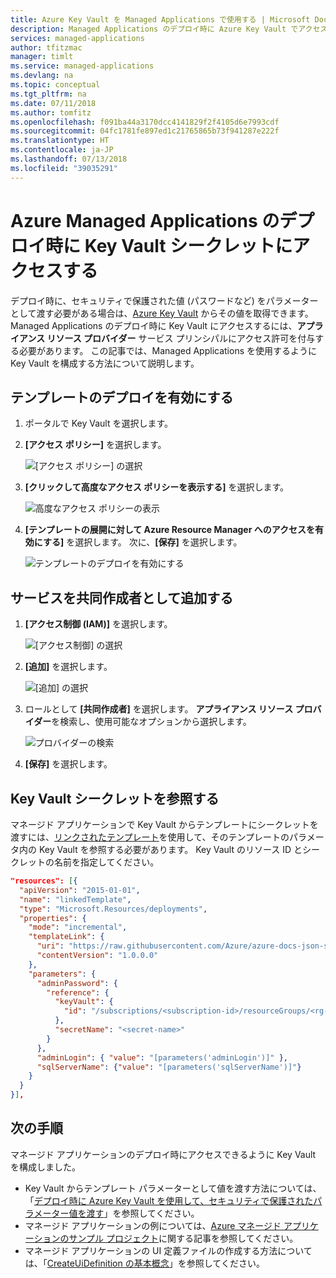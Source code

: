 ```yaml
---
title: Azure Key Vault を Managed Applications で使用する | Microsoft Docs
description: Managed Applications のデプロイ時に Azure Key Vault でアクセス シークレットを使用する方法を示します。
services: managed-applications
author: tfitzmac
manager: timlt
ms.service: managed-applications
ms.devlang: na
ms.topic: conceptual
ms.tgt_pltfrm: na
ms.date: 07/11/2018
ms.author: tomfitz
ms.openlocfilehash: f091ba44a3170dcc4141829f2f4105d6e7993cdf
ms.sourcegitcommit: 04fc1781fe897ed1c21765865b73f941287e222f
ms.translationtype: HT
ms.contentlocale: ja-JP
ms.lasthandoff: 07/13/2018
ms.locfileid: "39035291"
---
```

# <a name="access-key-vault-secret-when-deploying-azure-managed-applications"></a>Azure Managed Applications のデプロイ時に Key Vault シークレットにアクセスする

デプロイ時に、セキュリティで保護された値 (パスワードなど) をパラメーターとして渡す必要がある場合は、[Azure Key Vault](../key-vault/key-vault-whatis.md) からその値を取得できます。 Managed Applications のデプロイ時に Key Vault にアクセスするには、**アプライアンス リソース プロバイダー** サービス プリンシパルにアクセス許可を付与する必要があります。 この記事では、Managed Applications を使用するように Key Vault を構成する方法について説明します。

## <a name="enable-template-deployment"></a>テンプレートのデプロイを有効にする

1. ポータルで Key Vault を選択します。

1. **[アクセス ポリシー]** を選択します。   

   ![[アクセス ポリシー] の選択](./media/key-vault-access/select-access-policies.png)

1. **[クリックして高度なアクセス ポリシーを表示する]** を選択します。

   ![高度なアクセス ポリシーの表示](./media/key-vault-access/advanced.png)

1. **[テンプレートの展開に対して Azure Resource Manager へのアクセスを有効にする]** を選択します。 次に、**[保存]** を選択します。

   ![テンプレートのデプロイを有効にする](./media/key-vault-access/enable-template.png)

## <a name="add-service-as-contributor"></a>サービスを共同作成者として追加する

1. **[アクセス制御 (IAM)]** を選択します。

   ![[アクセス制御] の選択](./media/key-vault-access/access-control.png)

1. **[追加]** を選択します。

   ![[追加] の選択](./media/key-vault-access/add-access-control.png)

1. ロールとして **[共同作成者]** を選択します。 **アプライアンス リソース プロバイダー**を検索し、使用可能なオプションから選択します。

   ![プロバイダーの検索](./media/key-vault-access/search-provider.png)

1. **[保存]** を選択します。

## <a name="reference-key-vault-secret"></a>Key Vault シークレットを参照する

マネージド アプリケーションで Key Vault からテンプレートにシークレットを渡すには、[リンクされたテンプレート](../azure-resource-manager/resource-group-linked-templates.md)を使用して、そのテンプレートのパラメータ内の Key Vault を参照する必要があります。 Key Vault のリソース ID とシークレットの名前を指定してください。

```json
"resources": [{
  "apiVersion": "2015-01-01",
  "name": "linkedTemplate",
  "type": "Microsoft.Resources/deployments",
  "properties": {
    "mode": "incremental",
    "templateLink": {
      "uri": "https://raw.githubusercontent.com/Azure/azure-docs-json-samples/master/azure-resource-manager/keyvaultparameter/sqlserver.json",
      "contentVersion": "1.0.0.0"
    },
    "parameters": {
      "adminPassword": {
        "reference": {
          "keyVault": {
            "id": "/subscriptions/<subscription-id>/resourceGroups/<rg-name>/providers/Microsoft.KeyVault/vaults/<key-vault-name>"
          },
          "secretName": "<secret-name>"
        }
      },
      "adminLogin": { "value": "[parameters('adminLogin')]" },
      "sqlServerName": {"value": "[parameters('sqlServerName')]"}
    }
  }
}],
```

## <a name="next-steps"></a>次の手順

マネージド アプリケーションのデプロイ時にアクセスできるように Key Vault を構成しました。

* Key Vault からテンプレート パラメーターとして値を渡す方法については、「[デプロイ時に Azure Key Vault を使用して、セキュリティで保護されたパラメーター値を渡す](../azure-resource-manager/resource-manager-keyvault-parameter.md)」を参照してください。
* マネージド アプリケーションの例については、[Azure マネージド アプリケーションのサンプル プロジェクト](sample-projects.md)に関する記事を参照してください。
* マネージド アプリケーションの UI 定義ファイルの作成する方法については、「[CreateUiDefinition の基本概念](create-uidefinition-overview.md)」を参照してください。